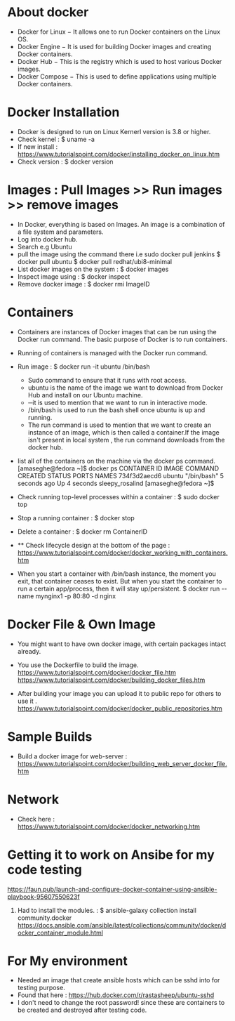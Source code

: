 About docker
============
- Docker for Linux − It allows one to run Docker containers on the Linux OS.
- Docker Engine − It is used for building Docker images and creating Docker containers.
- Docker Hub − This is the registry which is used to host various Docker images.
- Docker Compose − This is used to define applications using multiple Docker containers.

Docker Installation
===================
- Docker is designed to run on Linux Kernerl version is 3.8 or higher. 
- Check kernel : $ uname -a
- If new install : https://www.tutorialspoint.com/docker/installing_docker_on_linux.htm
- Check version : $ docker version

Images : Pull Images >> Run images >> remove images
====================================================
- In Docker, everything is based on Images. An image is a combination of a file system and parameters.
- Log into docker hub.
- Search e.g Ubuntu
- pull the image using the command there i.e sudo docker pull jenkins
  $ docker pull ubuntu
  $ docker pull redhat/ubi8-minimal
- List docker images on the system : $ docker images
- Inspect image using : $ docker inspect <Repository>
- Remove docker image : $ docker rmi ImageID

Containers
===========
- Containers are instances of Docker images that can be run using the Docker run command. The basic purpose of Docker is to run containers.
- Running of containers is managed with the Docker run command.
- Run image : $ docker run -it ubuntu /bin/bash
   * Sudo command to ensure that it runs with root access.
   * ubuntu is the name of the image we want to download from Docker Hub and install on our Ubuntu machine.
   * ─it is used to mention that we want to run in interactive mode.
   * /bin/bash is used to run the bash shell once ubuntu is up and running.
   * The run command is used to mention that we want to create an instance of an image, which is then called a container.If the image isn't present in local system , the run command downloads from the docker hub.
- list all of the containers on the machine via the docker ps command.
  [amaseghe@fedora ~]$ docker ps
  CONTAINER ID   IMAGE     COMMAND       CREATED         STATUS         PORTS     NAMES
  734f3d2aecd6   ubuntu    "/bin/bash"   5 seconds ago   Up 4 seconds             sleepy_rosalind
  [amaseghe@fedora ~]$ 
- Check running top-level processes within a container : $ sudo docker top <CONTAINER ID>
- Stop a running container : $ docker stop <CONTAINER ID>
- Delete a container : $ docker rm ContainerID
- ** Check lifecycle design at the bottom of the page : https://www.tutorialspoint.com/docker/docker_working_with_containers.htm

- When you start a container with /bin/bash instance, the moment you exit, that container ceases to exist. But when you start the container to run a certain app/process, then it will stay up/persistent.
  $ docker run --name mynginx1 -p 80:80 -d nginx

Docker File & Own Image
=======================
- You might want to have own docker image, with certain packages intact already.
- You use the Dockerfile to build the image.
https://www.tutorialspoint.com/docker/docker_file.htm
https://www.tutorialspoint.com/docker/building_docker_files.htm

- After building your image you can upload it to public repo for others to use it .
https://www.tutorialspoint.com/docker/docker_public_repositories.htm

Sample Builds
=============
- Build a docker image for web-server : https://www.tutorialspoint.com/docker/building_web_server_docker_file.htm

Network
========
- Check here : https://www.tutorialspoint.com/docker/docker_networking.htm

Getting it to work on Ansibe for my code testing
================================================
https://faun.pub/launch-and-configure-docker-container-using-ansible-playbook-95607550623f

1) Had to install the modules. : $ ansible-galaxy collection install community.docker
https://docs.ansible.com/ansible/latest/collections/community/docker/docker_container_module.html

For My environment
========================================================

- Needed an image that create ansible hosts which can be sshd into for testing purpose.
- Found that here : https://hub.docker.com/r/rastasheep/ubuntu-sshd
- I don't need to change the root password! since these are containers to be created and destroyed after testing code.